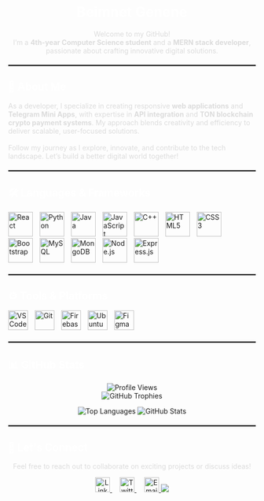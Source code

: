 <h1 align="center" style="color:#ffffff;">Beimnet Genene</h1>
<p align="center" style="color:#dcdcdc;">
    Welcome to my GitHub!  
    <br />
    I’m a <strong>4th-year Computer Science student</strong> and a <strong>MERN stack developer</strong>, passionate about crafting innovative digital solutions.
</p>

<hr style="border: 1px solid #4b4b4b; margin-top: 20px; margin-bottom: 20px;">

<h2 style="color:#ffffff;">🌟 About Me</h2>
<p style="color:#dcdcdc;">
    As a developer, I specialize in creating responsive <strong>web applications</strong> and <strong>Telegram Mini Apps</strong>, with expertise in 
    <strong>API integration</strong> and <strong>TON blockchain crypto payment systems</strong>. My approach blends creativity and efficiency to deliver scalable, user-focused solutions.  
    <br /><br />
    Follow my journey as I explore, innovate, and contribute to the tech landscape. Let’s build a better digital world together!
</p>

<hr style="border: 1px solid #4b4b4b; margin-top: 20px; margin-bottom: 20px;">

<h2 style="color:#ffffff;">🛠️ Languages & Frameworks</h2>
<p align="left">
  <img alt="React" width="50px" style="margin-right:10px;" src="https://cdn.jsdelivr.net/gh/devicons/devicon/icons/react/react-original.svg" />
  <img alt="Python" width="50px" style="margin-right:10px;" src="https://cdn.jsdelivr.net/gh/devicons/devicon/icons/python/python-original.svg" />
  <img alt="Java" width="50px" style="margin-right:10px;" src="https://cdn.jsdelivr.net/gh/devicons/devicon/icons/java/java-original.svg" />
  <img alt="JavaScript" width="50px" style="margin-right:10px;" src="https://cdn.jsdelivr.net/gh/devicons/devicon/icons/javascript/javascript-original.svg" />
  <img alt="C++" width="50px" style="margin-right:10px;" src="https://cdn.jsdelivr.net/gh/devicons/devicon/icons/cplusplus/cplusplus-original.svg" />
  <img alt="HTML5" width="50px" style="margin-right:10px;" src="https://cdn.jsdelivr.net/gh/devicons/devicon/icons/html5/html5-original.svg" />
  <img alt="CSS3" width="50px" style="margin-right:10px;" src="https://cdn.jsdelivr.net/gh/devicons/devicon/icons/css3/css3-original.svg" />
  <img alt="Bootstrap" width="50px" style="margin-right:10px;" src="https://cdn.jsdelivr.net/gh/devicons/devicon/icons/bootstrap/bootstrap-original.svg" />
  <img alt="MySQL" width="50px" style="margin-right:10px;" src="https://cdn.jsdelivr.net/gh/devicons/devicon/icons/mysql/mysql-original-wordmark.svg" />
  <img alt="MongoDB" width="50px" style="margin-right:10px;" src="https://cdn.jsdelivr.net/gh/devicons/devicon/icons/mongodb/mongodb-original-wordmark.svg" />
  <img alt="Node.js" width="50px" style="margin-right:10px;" src="https://cdn.jsdelivr.net/gh/devicons/devicon/icons/nodejs/nodejs-original.svg" />
  <img alt="Express.js" width="50px" style="margin-right:10px;" src="https://cdn.jsdelivr.net/gh/devicons/devicon/icons/express/express-original.svg" />
</p>

<hr style="border: 1px solid #4b4b4b; margin-top: 20px; margin-bottom: 20px;">

<h2 style="color:#ffffff;">⚙️ Tools & Platforms</h2>
<p align="left">
  <img alt="VS Code" width="40px" style="margin-right:10px;" src="https://cdn.jsdelivr.net/gh/devicons/devicon/icons/vscode/vscode-original.svg" />
  <img alt="Git" width="40px" style="margin-right:10px;" src="https://cdn.jsdelivr.net/gh/devicons/devicon/icons/git/git-original.svg" />
  <img alt="Firebase" width="40px" style="margin-right:10px;" src="https://cdn.jsdelivr.net/gh/devicons/devicon/icons/firebase/firebase-original.svg" />
  <img alt="Ubuntu" width="40px" style="margin-right:10px;" src="https://cdn.jsdelivr.net/gh/devicons/devicon/icons/ubuntu/ubuntu-plain.svg" />
  <img alt="Figma" width="40px" style="margin-right:10px;" src="https://cdn.jsdelivr.net/gh/devicons/devicon/icons/figma/figma-original.svg" />
</p>

<hr style="border: 1px solid #4b4b4b; margin-top: 20px; margin-bottom: 20px;">

<h2 style="color:#ffffff;">📊 GitHub Stats</h2>
<p align="center">
  <img alt="Profile Views" src="https://komarev.com/ghpvc/?username=Beimnet27-plo&label=Profile%20views&color=blue&style=flat" />
  <br />
  <img alt="GitHub Trophies" src="https://github-profile-trophy.vercel.app/?username=Beimnet27&theme=onedark" />
</p>

<p align="center">
  <img alt="Top Languages" src="https://github-readme-stats.vercel.app/api/top-langs/?username=Beimnet27&theme=dark&layout=compact" />
  <img alt="GitHub Stats" src="https://github-readme-stats.vercel.app/api?username=Beimnet27&show_icons=true&theme=dark" />
</p>

<hr style="border: 1px solid #4b4b4b; margin-top: 20px; margin-bottom: 20px;">

<h2 style="color:#ffffff;">🚀 Let's Connect</h2>
<p align="center" style="color:#dcdcdc;">
    Feel free to reach out to collaborate on exciting projects or discuss ideas!  
</p>

<p align="center">
  <a href="https://linkedin.com/in/beimnet-genene-178155225?" target="_blank">
    <img alt="LinkedIn" width="30px" src="https://cdn.jsdelivr.net/gh/devicons/devicon/icons/linkedin/linkedin-original.svg" />
  </a>
  &nbsp;&nbsp;&nbsp;
  <a href="https://x.com/GeneneBeim16938" target="_blank">
    <img alt="Twitter" width="30px" src="https://cdn.jsdelivr.net/gh/devicons/devicon/icons/twitter/twitter-original.svg" />
  </a>
  &nbsp;&nbsp;&nbsp;
  <a href="mailto:beimnetgenene27@gmail.com">
    <img alt="Email" width="30px" src="https://cdn-icons-png.flaticon.com/512/732/732200.png" />
  </a>
    <a href=""><img src="https://img.shields.io/github/stars/Beimnet27?label=Star%20Gazers&style=social"></a>
</p>
